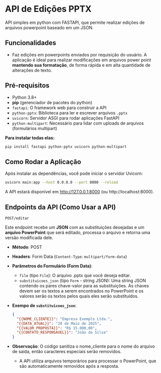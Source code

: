 # API de Edições PPTX

API simples em python com FASTAPI, que permite realizar edições de arquivos powerpoint baseado em um JSON.

## Funcionalidades

- Faz edições em powerpoints enviados por requisição do usuário. A aplicação é ideal para realizar modificações em arquivos power point **mantendo sua formatação**, de forma rápida e em alta quantidade de alterações de texto.

## Pré-requisitos

- Python 3.8+
- **pip** (gerenciador de pacotes do python)
- `fastapi`: O framework web para construir a API
- `python-pptx`: Biblioteca para ler e escrever arquivos `.pptx`
- `uvicorn`: Servidor ASGI para rodar aplicações FastAPI
- `python-multipart`: Necessário para lidar com uploads de arquivos (formulários multipart)

**Para instalar todas elas:**

```bash
pip install fastapi python-pptx uvicorn python-multipart
```

## Como Rodar a Aplicação

Após instalar as dependências, você pode iniciar o servidor Uvicorn:

```bash
uvicorn main:app --host 0.0.0.0 --port 8000 --reload
```

A API estará disponível em http://127.0.0.1:8000 (ou http://localhost:8000).

## Endpoints da API (Como Usar a API)

`POST/editar`

Este endpoint recebe um **JSON**  com as substituições desejadas e um **arquivo PowerPoint** que será editado, processa o arquivo e retorna uma versão modificada dele.

- **Método**: POST
- **Headers**: Form Data (`Content-Type`: `multipart/form-data`)
- **Parâmetros do Formulário (Form Data)**:
  - `file` (tipo `File`): O arquivo .pptx que você deseja editar.
  - `substituicoes_json` (tipo `Form` - string JSON): Uma string JSON contendo os pares chave-valor para as substituições.
    As chaves devem ser os textos a serem encontrados no PowerPoint e os valores serão os textos pelos quais eles serão substituídos.
- **Exempo de `substituicoes_json`**:
  
  ```json
  {
    "{{NOME_CLIENTE}}": "Empresa Exemplo Ltda.",
    "{{DATA_ATUAL}}": "28 de Maio de 2025",
    "{{VALOR_PROPOSTA}}": "R$ 15.000,00",
    "{{CONTATO_RESPONSAVEL}}": "João da Silva"
  }
  ```
- **Observação**: O código sanitiza o nome_cliente para o nome do arquivo de saída, então caracteres especiais serão removidos.
    - A API utiliza arquivos temporários para processar o PowerPoint, que são automaticamente removidos após a resposta.
